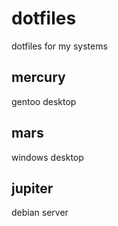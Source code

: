 # dotfiles

dotfiles for my systems

## mercury

gentoo desktop

## mars

windows desktop

## jupiter

debian server
